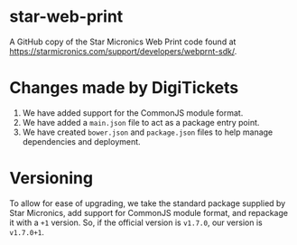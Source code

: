 # star-web-print
A GitHub copy of the Star Micronics Web Print code found at https://starmicronics.com/support/developers/webprnt-sdk/.

# Changes made by DigiTickets

1. We have added support for the CommonJS module format.
2. We have added a `main.json` file to act as a package entry point.
3. We have created `bower.json` and `package.json` files to help manage dependencies and deployment.

# Versioning

To allow for ease of upgrading, we take the standard package supplied by Star Micronics, add support for CommonJS module
format, and repackage it with a `+1` version. So, if the official version is `v1.7.0`, our version is `v1.7.0+1`.
